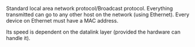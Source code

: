 Standard local area network protocol/Broadcast protocol. Everything transmitted can go to any other host on the network (using Ethernet). Every device on Ethernet must have a MAC address.

Its speed is dependent on the datalink layer (provided the hardware can handle it).